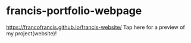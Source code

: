 # francis-portfolio-webpage
https://francofrancis.github.io/francis-website/ Tap here for a preview of my project(website)!
